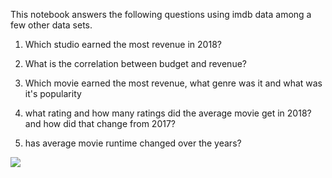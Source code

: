 This notebook answers the following questions using imdb data among a few other data sets.

1. Which studio earned the most revenue in 2018?

2. What is the correlation between budget and revenue?
3. Which movie earned the most revenue, what genre was it and what was it's popularity
4. what rating and how many ratings did the average movie get in 2018? and how did that change from 2017?
5. has average movie runtime changed over the years?

![]('file:///C:/Users/aacjp/OneDrive/Desktop/Mod1_project.pdf'.png)
